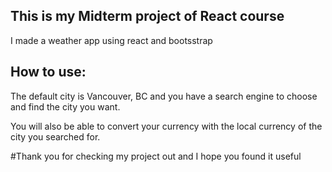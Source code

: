 ## This is my Midterm project of React course

I made a weather app using react and bootsstrap

## How to use:

The default city is Vancouver, BC and you have a search engine to choose and find the city you want.

You will also be able to convert your currency with the local currency of the city you searched for.









#Thank you for checking my project out and I hope you found it useful